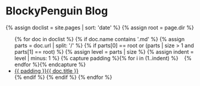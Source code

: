 # BlockyPenguin Blog

{% assign doclist = site.pages | sort: 'date' %}
{% assign root = page.dir %}
<ul>
{% for doc in doclist %}
  {% if doc.name contains '.md' %}
    {% assign parts = doc.url | split: '/' %}
    {% if parts[0] == root or (parts | size > 1 and parts[1] == root) %}
      {% assign level = parts | size %}
      {% assign indent = level | minus: 1 %}
      {% capture padding %}{% for i in (1..indent) %}&nbsp;&nbsp;&nbsp;&nbsp;{% endfor %}{% endcapture %}
      <li><a href="{{ site.baseurl }}{{ doc.url }}">{{ padding }}{{ doc.title }}</a></li>
    {% endif %}
  {% endif %}
{% endfor %}
</ul>